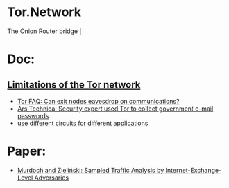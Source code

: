 # Tor.Network
The Onion Router bridge |

# Doc:
## [Limitations of the Tor network](https://tails.boum.org/install/vm/index.en.html)
- [Tor FAQ: Can exit nodes eavesdrop on communications?](https://support.torproject.org/https/https-1/)
- [Ars Technica: Security expert used Tor to collect government e-mail passwords](https://arstechnica.com/information-technology/2007/09/security-expert-used-tor-to-collect-government-e-mail-passwords/)
- [use different circuits for different applications](https://tails.boum.org/contribute/design/stream_isolation/)

# Paper:
- [Murdoch and Zieliński: Sampled Traffic Analysis by Internet-Exchange-Level Adversaries](https://www.freehaven.net/anonbib/cache/murdoch-pet2007.pdf)
